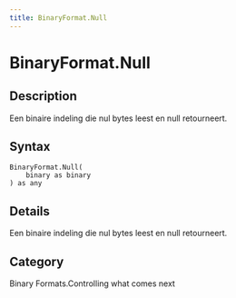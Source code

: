 ```yaml
---
title: BinaryFormat.Null
---
```


# BinaryFormat.Null


## Description

Een binaire indeling die nul bytes leest en null retourneert.


## Syntax

```powerquery
BinaryFormat.Null(
    binary as binary
) as any
```


## Details

Een binaire indeling die nul bytes leest en null retourneert.



## Category
Binary Formats.Controlling what comes next
